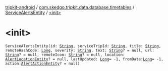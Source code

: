 [tripkit-android](../../index.md) / [com.skedgo.tripkit.data.database.timetables](../index.md) / [ServiceAlertsEntity](index.md) / [&lt;init&gt;](./-init-.md)

# &lt;init&gt;

`ServiceAlertsEntity(id: `[`String`](https://kotlinlang.org/api/latest/jvm/stdlib/kotlin/-string/index.html)`, serviceTripId: `[`String`](https://kotlinlang.org/api/latest/jvm/stdlib/kotlin/-string/index.html)`, title: `[`String`](https://kotlinlang.org/api/latest/jvm/stdlib/kotlin/-string/index.html)`, remoteHashCode: `[`Long`](https://kotlinlang.org/api/latest/jvm/stdlib/kotlin/-long/index.html)`, severity: `[`String`](https://kotlinlang.org/api/latest/jvm/stdlib/kotlin/-string/index.html)`, text: `[`String`](https://kotlinlang.org/api/latest/jvm/stdlib/kotlin/-string/index.html)`? = null, url: `[`String`](https://kotlinlang.org/api/latest/jvm/stdlib/kotlin/-string/index.html)`? = null, remoteIcon: `[`String`](https://kotlinlang.org/api/latest/jvm/stdlib/kotlin/-string/index.html)`? = null, location: `[`AlertLocationEntity`](../-alert-location-entity/index.md)`? = null, lastUpdated: `[`Long`](https://kotlinlang.org/api/latest/jvm/stdlib/kotlin/-long/index.html)` = -1, fromDate: `[`Long`](https://kotlinlang.org/api/latest/jvm/stdlib/kotlin/-long/index.html)` = -1, action: `[`AlertActionEntity`](../-alert-action-entity/index.md)`? = null)`
